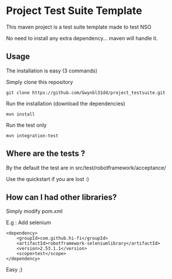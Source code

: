 # Project Test Suite Template

This maven project is a test suite template made to test NSO

No need to install any extra dependency... maven will handle it.

## Usage

The installation is easy (3 commands)

Simply clone this repository

```
git clone https://github.com/Gwynbl31dd/project_testsuite.git
```

Run the installation (download the dependencies)

```
mvn install
```

Run the test only

```
mvn integration-test
```

## Where are the tests ?

By the default the test are in src/test/robotframework/acceptance/

Use the quickstart if you are lost :) 

## How can I had other libraries?

Simply modify pom.xml

E.g : Add selenium

```
<dependency>
    <groupId>com.github.hi-fi</groupId>
    <artifactId>robotframework-seleniumlibrary</artifactId>
    <version>2.53.1.1</version>
    <scope>test</scope>
</dependency>
```

Easy ;)
